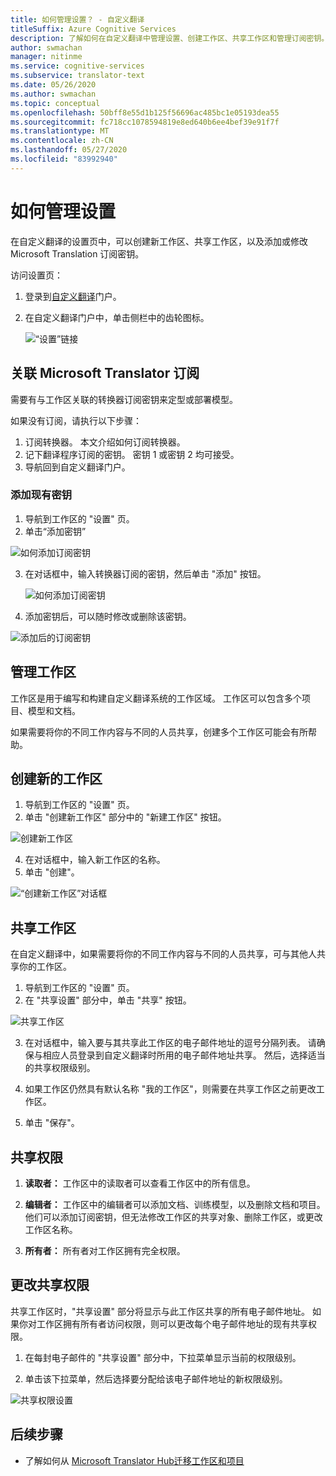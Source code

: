 ```yaml
---
title: 如何管理设置？ - 自定义翻译
titleSuffix: Azure Cognitive Services
description: 了解如何在自定义翻译中管理设置、创建工作区、共享工作区和管理订阅密钥。
author: swmachan
manager: nitinme
ms.service: cognitive-services
ms.subservice: translator-text
ms.date: 05/26/2020
ms.author: swmachan
ms.topic: conceptual
ms.openlocfilehash: 50bff8e55d1b125f56696ac485bc1e05193dea55
ms.sourcegitcommit: fc718cc1078594819e8ed640b6ee4bef39e91f7f
ms.translationtype: MT
ms.contentlocale: zh-CN
ms.lasthandoff: 05/27/2020
ms.locfileid: "83992940"
---
```

# <a name="how-to-manage-settings"></a>如何管理设置

在自定义翻译的设置页中，可以创建新工作区、共享工作区，以及添加或修改 Microsoft Translation 订阅密钥。

访问设置页：

1. 登录到[自定义翻译](https://portal.customtranslator.azure.ai/)门户。
2. 在自定义翻译门户中，单击侧栏中的齿轮图标。

    ![“设置”链接](media/how-to/how-to-settings.png)

## <a name="associating-microsoft-translator-subscription"></a>关联 Microsoft Translator 订阅

需要有与工作区关联的转换器订阅密钥来定型或部署模型。

如果没有订阅，请执行以下步骤：

1. 订阅转换器。 本文介绍如何订阅转换器。
2. 记下翻译程序订阅的密钥。 密钥 1 或密钥 2 均可接受。
3. 导航回到自定义翻译门户。

### <a name="add-existing-key"></a>添加现有密钥

1.    导航到工作区的 "设置" 页。
2.    单击“添加密钥”

   ![如何添加订阅密钥](media/how-to/how-to-add-subscription-key.png)

3. 在对话框中，输入转换器订阅的密钥，然后单击 "添加" 按钮。

    ![如何添加订阅密钥](media/how-to/how-to-add-subscription-key-dialog.png)
4.    添加密钥后，可以随时修改或删除该密钥。

   ![添加后的订阅密钥](media/how-to/subscription-key-after-add.png)

## <a name="manage-your-workspace"></a>管理工作区

工作区是用于编写和构建自定义翻译系统的工作区域。 工作区可以包含多个项目、模型和文档。

如果需要将你的不同工作内容与不同的人员共享，创建多个工作区可能会有所帮助。

## <a name="create-a-new-workspace"></a>创建新的工作区

1.    导航到工作区的 "设置" 页。
2.    单击 "创建新工作区" 部分中的 "新建工作区" 按钮。

   ![创建新工作区](media/how-to/create-new-workspace.png)

4.    在对话框中，输入新工作区的名称。
5.    单击 "创建"。

   ![“创建新工作区”对话框](media/how-to/create-new-workspace-dialog.png)

## <a name="share-your-workspace"></a>共享工作区

在自定义翻译中，如果需要将你的不同工作内容与不同的人员共享，可与其他人共享你的工作区。

1.    导航到工作区的 "设置" 页。
2.    在 "共享设置" 部分中，单击 "共享" 按钮。

   ![共享工作区](media/how-to/share-workspace.png)

3.    在对话框中，输入要与其共享此工作区的电子邮件地址的逗号分隔列表。 请确保与相应人员登录到自定义翻译时所用的电子邮件地址共享。 然后，选择适当的共享权限级别。

4.    如果工作区仍然具有默认名称 "我的工作区"，则需要在共享工作区之前更改工作区。
5.    单击 "保存"。

## <a name="sharing-permissions"></a>共享权限

1.    **读取者：** 工作区中的读取者可以查看工作区中的所有信息。

2.    **编辑者：** 工作区中的编辑者可以添加文档、训练模型，以及删除文档和项目。 他们可以添加订阅密钥，但无法修改工作区的共享对象、删除工作区，或更改工作区名称。

3.    **所有者：** 所有者对工作区拥有完全权限。

## <a name="change-sharing-permission"></a>更改共享权限

共享工作区时，"共享设置" 部分将显示与此工作区共享的所有电子邮件地址。 如果你对工作区拥有所有者访问权限，则可以更改每个电子邮件地址的现有共享权限。

1.    在每封电子邮件的 "共享设置" 部分中，下拉菜单显示当前的权限级别。

2.    单击该下拉菜单，然后选择要分配给该电子邮件地址的新权限级别。

   ![共享权限设置](media/how-to/sharing-permission-settings.png)

## <a name="next-steps"></a>后续步骤

- 了解如何从 [Microsoft Translator Hub](https://hub.microsofttranslator.com)[迁移工作区和项目](how-to-migrate.md)
